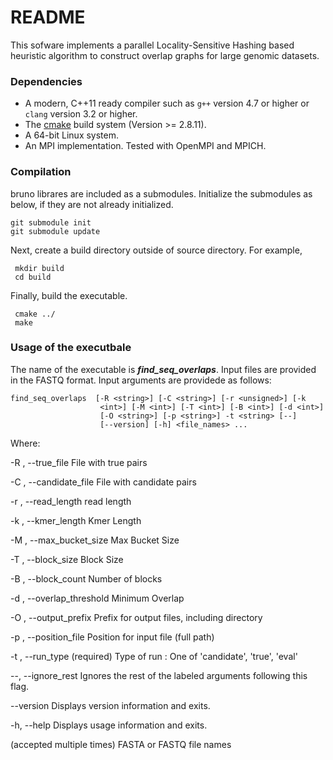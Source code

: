 # README #

This sofware implements a parallel Locality-Sensitive Hashing based heuristic algorithm to construct overlap graphs for large genomic datasets.

### Dependencies ###

* A modern, C++11 ready compiler such as `g++` version 4.7 or higher or `clang` version 3.2 or higher.
* The [cmake](www.cmake.org) build system (Version >= 2.8.11).
* A 64-bit Linux system.
* An MPI implementation. Tested with OpenMPI and MPICH.


### Compilation ###

bruno librares are included as a submodules. Initialize the submodules as below, if they are not already initialized.

    git submodule init
    git submodule update

Next, create a build directory outside of source directory. For example,

     mkdir build
     cd build

Finally, build the executable.

     cmake ../
     make
	 
### Usage of the executbale ###

The name of the executable is ***find_seq_overlaps***. Input files are provided in the FASTQ format. Input arguments are providede as follows:

    find_seq_overlaps  [-R <string>] [-C <string>] [-r <unsigned>] [-k
                        <int>] [-M <int>] [-T <int>] [-B <int>] [-d <int>]
                        [-O <string>] [-p <string>] -t <string> [--]
                        [--version] [-h] <file_names> ...


   Where: 

   -R <string>,  --true_file <string>
     File with true pairs

   -C <string>,  --candidate_file <string>
     File with candidate pairs

   -r <unsigned>,  --read_length <unsigned>
     read length

   -k <int>,  --kmer_length <int>
     Kmer Length

   -M <int>,  --max_bucket_size <int>
     Max Bucket Size

   -T <int>,  --block_size <int>
     Block Size

   -B <int>,  --block_count <int>
     Number of blocks

   -d <int>,  --overlap_threshold <int>
     Minimum Overlap

   -O <string>,  --output_prefix <string>
     Prefix for output files, including directory

   -p <string>,  --position_file <string>
     Position for input file (full path)

   -t <string>,  --run_type <string>
     (required)  Type of run : One of 'candidate', 'true', 'eval' 

   --,  --ignore_rest
     Ignores the rest of the labeled arguments following this flag.

   --version
     Displays version information and exits.

   -h,  --help
     Displays usage information and exits.

   <string>  (accepted multiple times)
     FASTA or FASTQ file names



